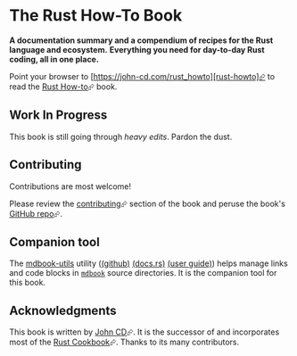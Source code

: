 # The Rust How-To Book

**A documentation summary and a compendium of recipes for the Rust language and ecosystem.**
**Everything you need for day-to-day Rust coding, all in one place.**

Point your browser to [https://john-cd.com/rust_howto][rust-howto]⮳ to read the [Rust How-to][rust-howto]⮳ book.

## Work In Progress

This book is still going through _heavy edits_. Pardon the dust.

## Contributing

Contributions are most welcome!

Please review the [contributing][rust-howto-contributing]⮳ section of the book and peruse the book's [GitHub repo][rust-howto-github]⮳.

## Companion tool

The [mdbook-utils][mdbook-utils-crates.io] utility ([(github)][mdbook-utils-github]  [(docs.rs)][mdbook-utils-docs-rs]  [(user guide)][mdbook-utils-user-guide]) helps manage links and code blocks in [`mdbook`][mdbook] source directories. It is the companion tool for this book.

## Acknowledgments

This book is written by [John CD][john-cd]⮳. It is the successor of and incorporates most of the [Rust Cookbook][rust-cookbook]⮳. Thanks to its many contributors.

[john-cd]: https://github.com/john-cd/
[mdbook]: https://rust-lang.github.io/mdBook/
[mdbook-utils-github]: https://github.com/john-cd/mdbook-utils/
[mdbook-utils-docs-rs]: https://docs.rs/mdbook-utils/latest/mdbook_utils/
[mdbook-utils-crates.io]: https://crates.io/crates/mdbook-utils/
[mdbook-utils-user-guide]: https://john-cd.github.io/mdbook-utils/
[rust-cookbook]: https://rust-lang-nursery.github.io/rust-cookbook/
[rust-howto]: https://john-cd.com/rust_howto/
[rust-howto-contributing]: https://john-cd.com/rust_howto/contributing.html
[rust-howto-github]: https://github.com/john-cd/rust_howto/
